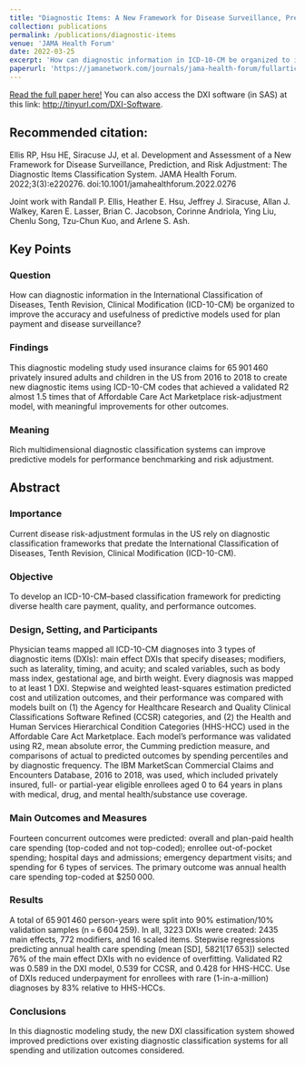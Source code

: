 ```yaml
---
title: "Diagnostic Items: A New Framework for Disease Surveillance, Prediction, and Risk Adjustment"
collection: publications
permalink: /publications/diagnostic-items
venue: 'JAMA Health Forum'
date: 2022-03-25
excerpt: 'How can diagnostic information in ICD-10-CM be organized to improve the accuracy and usefulness of predictive models used for plan payment and disease surveillance? In this study, we create new diagnostic items using ICD-10-CM codes that achieved a validated R2 almost 1.5 times that of Affordable Care Act Marketplace risk-adjustment model, with meaningful improvements for other outcomes. Rich multidimensional diagnostic classification systems can improve predictive models for performance benchmarking and risk adjustment.'
paperurl: 'https://jamanetwork.com/journals/jama-health-forum/fullarticle/2790542'
---
```


[Read the full paper here!](https://jamanetwork.com/journals/jama-health-forum/fullarticle/2790542) You can also access the DXI software (in SAS) at this link: http://tinyurl.com/DXI-Software. 

## Recommended citation: 
Ellis RP, Hsu HE, Siracuse JJ, et al. Development and Assessment of a New Framework for Disease Surveillance, Prediction, and Risk Adjustment: The Diagnostic Items Classification System. JAMA Health Forum. 2022;3(3):e220276. doi:10.1001/jamahealthforum.2022.0276

Joint work with Randall P. Ellis, Heather E. Hsu, Jeffrey J. Siracuse, Allan J. Walkey, Karen E. Lasser, Brian C. Jacobson, Corinne Andriola, Ying Liu, Chenlu Song,  Tzu-Chun Kuo, and Arlene S. Ash. 

## Key Points
### Question
How can diagnostic information in the International Classification of Diseases, Tenth Revision, Clinical Modification (ICD-10-CM) be organized to improve the accuracy and usefulness of predictive models used for plan payment and disease surveillance?

### Findings 
This diagnostic modeling study used insurance claims for 65 901 460 privately insured adults and children in the US from 2016 to 2018 to create new diagnostic items using ICD-10-CM codes that achieved a validated R2 almost 1.5 times that of Affordable Care Act Marketplace risk-adjustment model, with meaningful improvements for other outcomes.

### Meaning
Rich multidimensional diagnostic classification systems can improve predictive models for performance benchmarking and risk adjustment.

## Abstract
### Importance
Current disease risk-adjustment formulas in the US rely on diagnostic classification frameworks that predate the International Classification of Diseases, Tenth Revision, Clinical Modification (ICD-10-CM).

### Objective 
To develop an ICD-10-CM–based classification framework for predicting diverse health care payment, quality, and performance outcomes.

### Design, Setting, and Participants  
Physician teams mapped all ICD-10-CM diagnoses into 3 types of diagnostic items (DXIs): main effect DXIs that specify diseases; modifiers, such as laterality, timing, and acuity; and scaled variables, such as body mass index, gestational age, and birth weight. Every diagnosis was mapped to at least 1 DXI. Stepwise and weighted least-squares estimation predicted cost and utilization outcomes, and their performance was compared with models built on (1) the Agency for Healthcare Research and Quality Clinical Classifications Software Refined (CCSR) categories, and (2) the Health and Human Services Hierarchical Condition Categories (HHS-HCC) used in the Affordable Care Act Marketplace. Each model’s performance was validated using R2, mean absolute error, the Cumming prediction measure, and comparisons of actual to predicted outcomes by spending percentiles and by diagnostic frequency. The IBM MarketScan Commercial Claims and Encounters Database, 2016 to 2018, was used, which included privately insured, full- or partial-year eligible enrollees aged 0 to 64 years in plans with medical, drug, and mental health/substance use coverage.

### Main Outcomes and Measures  
Fourteen concurrent outcomes were predicted: overall and plan-paid health care spending (top-coded and not top-coded); enrollee out-of-pocket spending; hospital days and admissions; emergency department visits; and spending for 6 types of services. The primary outcome was annual health care spending top-coded at $250 000.

### Results  
A total of 65 901 460 person-years were split into 90% estimation/10% validation samples (n = 6 604 259). In all, 3223 DXIs were created: 2435 main effects, 772 modifiers, and 16 scaled items. Stepwise regressions predicting annual health care spending (mean [SD], $5821 [$17 653]) selected 76% of the main effect DXIs with no evidence of overfitting. Validated R2 was 0.589 in the DXI model, 0.539 for CCSR, and 0.428 for HHS-HCC. Use of DXIs reduced underpayment for enrollees with rare (1-in-a-million) diagnoses by 83% relative to HHS-HCCs.

### Conclusions
In this diagnostic modeling study, the new DXI classification system showed improved predictions over existing diagnostic classification systems for all spending and utilization outcomes considered.
